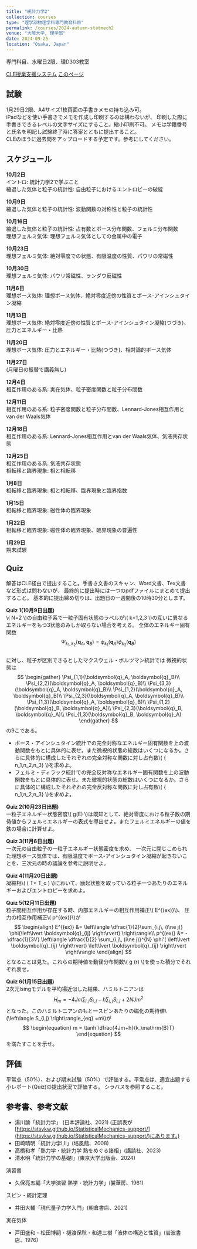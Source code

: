 ```yaml
---
title: "統計力学2"
collection: courses
type: "理学部物理学科専門教育科目"
permalink: /courses/2024-autumn-statmech2
venue: "大阪大学, 理学部"
date: 2024-09-25
location: "Osaka, Japan"
---
```


専門科目、水曜日2限、理D303教室

[CLE授業支援システム](https://www.cle.osaka-u.ac.jp/ultra/courses/_191684_1/outline)
[このページ](https://stsykw.github.io/courses/2024-autumn-statmech2)

試験
---
1月29日2限、A4サイズ1枚両面の手書きメモの持ち込み可。  
iPadなどを使い手書きでメモを作成し印刷するのは構わないが、
印刷した際に手書きできるレベルの文字サイズにすること。縮小印刷不可。
メモは学籍番号と氏名を明記し試験終了時に答案とともに提出すること。  
CLEのほうに過去問をアップロードする予定です。参考にしてください。

スケジュール
----------
**10月2日**  
イントロ: 統計力学2で学ぶこと  
縮退した気体と粒子の統計性: 自由粒子におけるエントロピーの破綻  

**10月9日**  
縮退した気体と粒子の統計性: 波動関数の対称性と粒子の統計性  

**10月16日**  
縮退した気体と粒子の統計性: 占有数とボース分布関数、フェルミ分布関数  
理想フェルミ気体: 理想フェルミ気体としての金属中の電子  

**10月23日**  
理想フェルミ気体: 絶対零度での状態、有限温度の性質、パウリの常磁性    


**10月30日**  
理想フェルミ気体: パウリ常磁性、ランダウ反磁性  

**11月6日**  
理想ボース気体: 理想ボース気体、絶対零度近傍の性質とボース-アインシュタイン凝縮  

**11月13日**  
理想ボース気体: 絶対零度近傍の性質とボース-アインシュタイン凝縮(つづき)、圧力とエネルギー・比熱  

**11月20日**  
理想ボース気体: 圧力とエネルギー・比熱(つづき)、相対論的ボース気体  

**11月27日**  
(月曜日の振替で講義無し)  

**12月4日**  
相互作用のある系: 実在気体、粒子密度関数と粒子分布間数  

**12月11日**  
相互作用のある系: 粒子密度関数と粒子分布間数、Lennard-Jones相互作用とvan der Waals気体  


**12月18日**  
相互作用のある系: Lennard-Jones相互作用とvan der Waals気体、気液共存状態  

**12月25日**  
相互作用のある系: 気液共存状態  
相転移と臨界現象: 相と相転移  

**1月8日**  
相転移と臨界現象: 相と相転移、臨界現象と臨界指数  

**1月15日**  
相転移と臨界現象: 磁性体の臨界現象  

**1月22日**  
相転移と臨界現象: 磁性体の臨界現象、臨界現象の普遍性  

**1月29日**  
期末試験  


Quiz
----

解答はCLE経由で提出すること。手書き文書のスキャン、Word文書、Tex文書など形式は問わないが、
最終的に提出時には一つのpdfファイルにまとめて提出すること。
基本的に提出締め切りは、出題日の一週間後の10時30分とします。

**Quiz 1(10月9日出題)**  
\\( N=2 \\)の自由粒子系で一粒子固有状態のラベルが\\( k=1,2,3 \\)の互いに異なるエネルギーをもつ3状態のみしか取らない場合を考える。
全体のエネルギー固有関数
$$
\begin{equation*}
 \Psi_{k_1,k_2}(\boldsymbol{q}_{A},\boldsymbol{q}_{B}) = \phi_{k_1}(\boldsymbol{q}_{A}) \phi_{k_2}(\boldsymbol{q}_{B})
\end{equation*}
$$  
に対し、粒子が区別できるとしたマクスウェル・ボルツマン統計では
微視的状態は
$$
\begin{gather}
  \Psi_{1,1}(\boldsymbol{q}_A, \boldsymbol{q}_B)\\
  \Psi_{2,2}(\boldsymbol{q}_A, \boldsymbol{q}_B)\\
  \Psi_{3,3}(\boldsymbol{q}_A, \boldsymbol{q}_B)\\
  \Psi_{1,2}(\boldsymbol{q}_A, \boldsymbol{q}_B)\\
  \Psi_{2,3}(\boldsymbol{q}_A, \boldsymbol{q}_B)\\
  \Psi_{1,3}(\boldsymbol{q}_A, \boldsymbol{q}_B)\\
  \Psi_{1,2}(\boldsymbol{q}_B, \boldsymbol{q}_A)\\
  \Psi_{2,3}(\boldsymbol{q}_B, \boldsymbol{q}_A)\\
  \Psi_{1,3}(\boldsymbol{q}_B, \boldsymbol{q}_A)
  \end{gather}
$$
の9こである。
* ボース・アインシュタイン統計での完全対称なエネルギー固有関数を上の波動関数をもとに具体的に表せ。また微視的状態の総数はいくつになるか。さらに具体的に構成したそれぞれの完全対称な関数に対し占有数\\( \{ n_1,n_2,n_3\} \\)を求めよ。
* フェルミ・ディラック統計での完全反対称なエネルギー固有関数を上の波動関数をもとに具体的に表せ。また微視的状態の総数はいくつになるか。さらに具体的に構成したそれぞれの完全反対称な関数に対し占有数\\( \{ n_1,n_2,n_3\} \\)を求めよ。


**Quiz 2(10月23日出題)**  
一粒子エネルギー状態密度\\( g(E) \\)は既知として、絶対零度における粒子数の期待値からフェルミエネルギーの表式を導出せよ。またフェルミエネルギーの値を鉄の場合に計算せよ。


**Quiz 3(11月6日出題)**  
一次元の自由粒子の一粒子エネルギー状態密度を求め、
一次元に閉じこめられた理想ボース気体では、有限温度でボース-アインシュタイン凝縮が起きないことを、三次元の時の議論を参考に説明せよ。

**Quiz 4(11月20日出題)**  
凝縮相\\( ( T< T_c ) \\)において、励起状態を取っている粒子一つあたりのエネルギーおよびエントロピーを求めよ。

**Quiz 5(12月11日出題)**  
粒子間相互作用が存在する時、内部エネルギーの相互作用補正\\( E^{(ex)}\\)、
圧力の相互作用補正\\( p^{(ex)}\\)が
$$
\begin{align}
E^{(ex)} &= \left\langle 
  \dfrac{1}{2}\sum_{i,j\, (i\ne j)} \phi(\left\lvert \boldsymbol{q}_{ij} \right\rvert)
  \right\rangle\\
p^{(ex)} &= - \dfrac{1}{3V}
 \left\langle 
\dfrac{1}{2}
\sum_{i,j\, (i\ne j)}^{N} \phi'( \left\lvert \boldsymbol{q}_{ij}  \right\rvert)
 \left\lvert \boldsymbol{q}_{ij}  \right\rvert
  \right\rangle
\end{align}
$$
となることは見た。これらの期待値を動径分布関数\\( g (r) \\)を使った積分でそれぞれ表せ。

**Quiz 6(1月15日出題)**  
2次元Isingモデルを平均場近似した結果、ハミルトニアンは
$$
\begin{equation}
H_m = - 4 J m \sum_{i,j}S_{i,j} - h \sum_{i,j} S_{i,j} + 2NJm^2
\end{equation}
$$
となった。このハミルトニアンのもと一スピンあたりの磁化の期待値\\(\left\langle S_{i,j} \right\rangle_{eq} =m\\)が
$$
\begin{equation}
m = \tanh \dfrac{4Jm+h}{k_\mathrm{B}T}
\end{equation}
$$
を満たすことを示せ。

評価
---
平常点（50%）、および期末試験（50%）で評価する。平常点は、適宜出題する小レポート(Quiz)の提出状況で評価する。
シラバスを参照すること。



参考書、参考文献
-------------
* 湯川諭「統計力学」 (日本評論社、2021) (正誤表が[https://stsykw.github.io/StatisticalMechanics-support/](https://stsykw.github.io/StatisticalMechanics-support/)にあります。)
* 田崎晴明「統計力学I,II」(培風館、2008)
* 高橋和孝「熱力学・統計力学 熱をめぐる諸相」(講談社、2023)
* 清水明「統計力学の基礎I」(東京大学出版会、2024)

演習書
* 久保亮五編「大学演習 熱学・統計力学」(裳華房、1961)

スピン・統計定理
* 井田大輔「現代量子力学入門」(朝倉書店、2021)

実在気体
* 戸田盛和・松田博嗣・樋渡保秋・和達三樹「液体の構造と性質」(岩波書店、1976)
